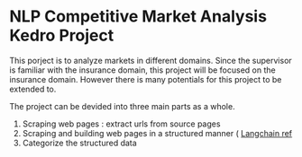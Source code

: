 # NLP Competitive Market Analysis Kedro Project
This porject is to analyze markets in different domains. Since the supervisor is familiar with the insurance domain, this project will be focused on the insurance domain. However there is many potentials for this project to be extended to.  

The project can be devided into three main parts as a whole.
  
1. Scraping web pages : extract urls from source pages 
2. Scraping and building web pages in a structured manner ( [Langchain ref](https://python.langchain.com/v0.1/docs/use_cases/web_scraping/)
3. Categorize the structured data 

